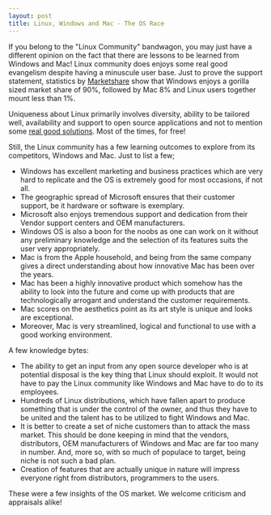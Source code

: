 ```yaml
---
layout: post
title: Linux, Windows and Mac - The OS Race
---
```


If you belong to the "Linux Community" bandwagon, you may just have a different opinion on the fact that there are lessons to be learned from Windows and Mac! Linux community does enjoys some real good evangelism despite having a minuscule user base. Just to prove the support statement, statistics by <a href="http://marketshare.hitslink.com/report.aspx?qprid=8">Marketshare</a> show that Windows enjoys a gorilla sized market share of 90%, followed by Mac 8% and Linux users together mount less than 1%. 

Uniqueness about Linux primarily involves diversity, ability to be tailored well, availability and support to open source applications and not to mention some <a href="http://linuxdevices.com/news/NS9527593286.html">real good solutions</a>. Most of the times, for free! 

Still, the Linux community has a few learning outcomes to explore from its competitors, Windows and Mac. Just to list a few;

- Windows has excellent marketing and business practices which are very hard to replicate and the OS is extremely good for most occasions, if not all.
- The geographic spread of Microsoft ensures that their customer support, be it hardware or software is exemplary.
- Microsoft also enjoys tremendous support and dedication from their Vendor support centers and OEM manufacturers.
- Windows OS is also a boon for the noobs as one can work on it without any preliminary knowledge and the selection of its features suits the user very appropriately.
- Mac is from the Apple household, and being from the same company gives a direct understanding about how innovative Mac has been over the years.
- Mac has been a highly innovative product which somehow has the ability to look into the future and come up with products that are technologically arrogant and understand the customer requirements.
- Mac scores on the aesthetics point as its art style is unique and looks are exceptional.
- Moreover, Mac is very streamlined, logical and functional to use with a good working environment.

A few knowledge bytes: 

* The ability to get an input from any open source developer who is at potential disposal is the key thing that Linux should exploit. It would not have to pay the Linux community like Windows and Mac have to do to its employees.
* Hundreds of Linux distributions, which have fallen apart to produce something that is under the control of the owner, and thus they have to be united and the talent has to be utilized to fight Windows and Mac.
* It is better to create a set of niche customers than to attack the mass market. This should be done keeping in mind that the vendors, distributors, OEM manufacturers of Windows and Mac are far too many in number. And, more so, with so much of populace to target, being niche is not such a bad plan.
* Creation of features that are actually unique in nature will impress everyone right from distributors, programmers to the users.

These were a few insights of the OS market. We welcome criticism and appraisals alike!
